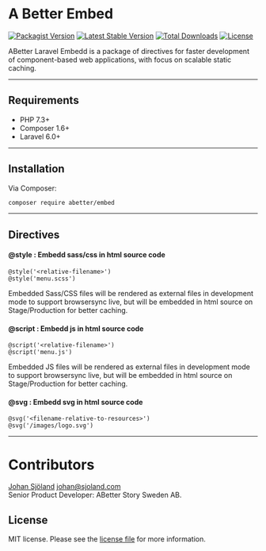 # A Better Embed

[![Packagist Version](https://img.shields.io/packagist/v/abetter/embed.svg)](https://packagist.org/packages/abetter/embed)
[![Latest Stable Version](https://poser.pugx.org/abetter/embed/v/stable.svg)](https://packagist.org/packages/abetter/embed)
[![Total Downloads](https://poser.pugx.org/abetter/embed/downloads.svg)](https://packagist.org/packages/abetter/embed)
[![License](https://poser.pugx.org/abetter/embed/license.svg)](https://packagist.org/packages/abetter/embed)

ABetter Laravel Embedd is a package of directives for faster development of component-based web applications, with focus on scalable static caching.

---

## Requirements

* PHP 7.3+
* Composer 1.6+
* Laravel 6.0+

---

## Installation

Via Composer:

```bash
composer require abetter/embed
```

----

## Directives

#### @style : Embedd sass/css in html source code

    @style('<relative-filename>')
	@style('menu.scss')

Embedded Sass/CSS files will be rendered as external files in development mode to support browsersync live, but will be embedded in html source on Stage/Production for better caching.

#### @script : Embedd js in html source code

    @script('<relative-filename>')
	@script('menu.js')

Embedded JS files will be rendered as external files in development mode to support browsersync live, but will be embedded in html source on Stage/Production for better caching.

#### @svg : Embedd svg in html source code

    @svg('<filename-relative-to-resources>')
	@svg('/images/logo.svg')

---

# Contributors

[Johan Sjöland](https://www.abetterstory.com/]) <johan@sjoland.com>  
Senior Product Developer: ABetter Story Sweden AB.

## License

MIT license. Please see the [license file](LICENSE) for more information.
